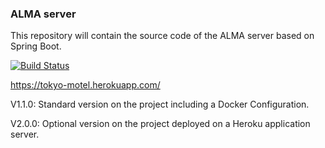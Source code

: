### ALMA server

This repository will contain the source code of the ALMA server based on Spring Boot.

[![Build Status](https://travis-ci.org/tokyomotel/alma-m2-2016.svg?branch=master)](https://travis-ci.org/tokyomotel/alma-m2-2016)

https://tokyo-motel.herokuapp.com/

V1.1.0: Standard version on the project including a Docker Configuration.

V2.0.0: Optional version on the project deployed on a Heroku application server.
